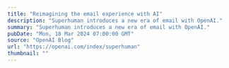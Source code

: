 ```yaml
---
title: "Reimagining the email experience with AI"
description: "Superhuman introduces a new era of email with OpenAI."
summary: "Superhuman introduces a new era of email with OpenAI."
pubDate: "Mon, 18 Mar 2024 07:00:00 GMT"
source: "OpenAI Blog"
url: "https://openai.com/index/superhuman"
thumbnail: ""
---
```


